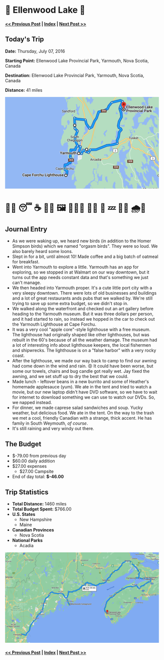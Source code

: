 # 🐥  Ellenwood Lake 🐥

####  [<< Previous Post](https://jay-d.me/2016RT-07-06) | [Index](https://jay-d.me/2016RT) | [Next Post >>](https://jay-d.me/2016RT-07-08)

## Today's Trip

**Date:** Thursday, July 07, 2016

**Starting Point:** Ellenwood Lake Provincial Park, Yarmouth, Nova Scotia, Canada

**Destination:** Ellenwood Lake Provincial Park, Yarmouth, Nova Scotia, Canada

**Distance:** 41 miles

![map from Ellenwood Lake](../maps/day/07-07.png "day map")

# 🦉💦 😴  ☕  🔎🌆  🖼  🌊🍎💡  🎪💥  🌯  💤  🥗🥪  🌧💨

## Journal Entry

* As we were waking up, we heard new birds (in addition to the Homer Simpson birds) which we named "orgasm birds". They were so loud. We also barely heard some loons.
* Slept in for a bit, until almost 10! Made coffee and a big batch of oatmeal for breakfast.
* Went into Yarmouth to explore a little. Yarmouth has an app for exploring, so we stopped in at Walmart on our way downtown, but it turns out the app needs constant data and that's something we just can't manage.
* We then headed into Yarmouth proper. It's a cute little port city with a very sleepy downtown. There were lots of old businesses and buildings and a lot of great restaurants ands pubs that we walked by. We're still trying to save up some extra budget, so we didn't stop in.
* We walked along the waterfront and checked out an art gallery before heading to the Yarmouth museum. But it was three dollars per person, and it had started to rain, so instead we hopped in the car to check out the Yarmouth Lighthouse at Cape Forchu.
* It was a very cool "apple core"-style lighthouse with a free museum. The lighthouse had originally shaped like other lighthouses, but was rebuilt in the 60's because of all the weather damage. The museum had a lot of interesting info about lighthouse keepers, the local fishermen and shipwrecks. The lighthouse is on a "false harbor" with a very rocky coast.
* After the lighthouse, we made our way back to camp to find our awning had come down in the wind and rain. 😡 It could have been worse, but some our towels, chairs and bug candle got really wet. Jay fixed the awning, and we set stuff up to dry the best that we could.
* Made lunch - leftover beans in a new burrito and some of Heather's homemade applesauce (yum). We ate in the tent and tried to watch a movie, but our new laptop didn't have DVD software, so we have to wait for internet to download something we can use to watch our DVDs. So, we napped instead.
* For dinner, we made caprese salad sandwiches and soup. Yucky weather, but delicious food. We ate in the tent. On the way to the trash we met a cool, friendly Canadian with a strange, thick accent. He has family in South Weymouth, *of course*.
* It's still raining and very windy out there.

## The Budget

* $-79.00 from previous day
* $60.00 daily addition
* $27.00 expenses
  * $27.00	Campsite
* End of day total: **$-46.00**

## Trip Statistics

* **Total Distance:** 1460 miles
* **Total Budget Spent:** $766.00
* **U.S. States**
  * New Hampshire
  * Maine
* **Canadian Provinces**
  * Nova Scotia
* **National Parks**
  * Acadia

![total trip from Fremont to Ellenwood Lake](../maps/total/07-07-total.png "total trip map")

####  [<< Previous Post](https://jay-d.me/2016RT-07-06) | [Index](https://jay-d.me/2016RT) | [Next Post >>](https://jay-d.me/2016RT-07-08)
